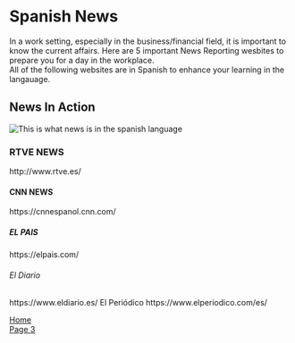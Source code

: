 <h1>Spanish News</h1>
<p>
 In a work setting, especially in the business/financial field, it is important to know the current affairs. Here are 5 important News Reporting wesbites to prepare you for a day in the workplace.
<br> All of the following websites are in Spanish to enhance your learning in the langauage.</br> 
</p>
<h2>News In Action</h2>
<p><img src="http://www.exteriores.gob.es/RepresentacionesPermanentes/OTAN/es/Noticias/PublishingImages/noticias.png" alt="This is what news is in the spanish language" /></p>
<dl>
  <h3>RTVE NEWS</h3>
  http://www.rtve.es/
  <h4>CNN NEWS</h4>
  https://cnnespanol.cnn.com/
  <h5> EL PAIS </H5>
  https://elpais.com/
  <h6>El Diario</h6> 
  https://www.eldiario.es/
  <h7>El Periódico</h7>
  https://www.elperiodico.com/es/
<p><a href="index.html">Home</a><br /><a href="page3.html">Page 3 </a></p>
</li>
</ul>
